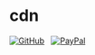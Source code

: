 # cdn

[![GitHub](https://srv-cdn.himpfen.io/badges/github/github-square-large.svg)](https://clicksrv.net/3L) &nbsp; [![PayPal](https://srv-cdn.himpfen.io/badges/buymeacoffee/buymeacoffee-square-large.svg)](https://clicksrv.net/3M)
